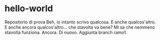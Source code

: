 # hello-world
Repositorio di prova
Beh, io intanto scrivo qualcosa.
E anche qualcos'altro.
E anche ancora qualcos'altro... che stavolta va bene?
Mi sa che nemmeno stavolta funziona.
Ancora.
Di nuovo.
Aggiunta branch ramo1.